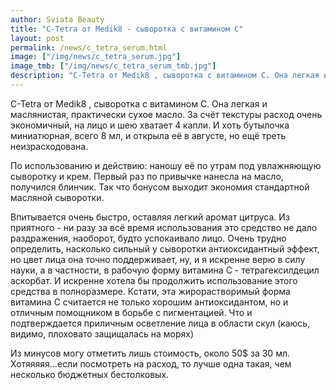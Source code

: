 ```yaml
---
author: Sviata Beauty
title: "C-Tetra от Medik8 - сыворотка с витамином С"
layout: post
permalink: /news/c_tetra_serum.html
image: ["/img/news/c_tetra_serum.jpg"]
image_tmb: ["/img/news/c_tetra_serum_tmb.jpg"]
description: "C-Tetra от Medik8 , сыворотка с витамином С. Она легкая и маслянистая, практически сухое масло. За счёт текстуры расход очень экономичный, на лицо и шею хватает 4 капли."
---
```

C-Tetra от Medik8 , сыворотка с витамином С. Она легкая и маслянистая, практически сухое масло. За счёт текстуры расход очень экономичный, на лицо и шею хватает 4 капли. И хоть бутылочка миниатюрная, всего 8 мл, и открыла её в августе, но ещё треть неизрасходована.

По использованию и действию: наношу её по утрам под увлажняющую сыворотку и крем. Первый раз по привычке нанесла на масло, получился блинчик. Так что бонусом выходит экономия стандартной масляной сыворотки.

Впитывается очень быстро, оставляя легкий аромат цитруса. Из приятного - ни разу за всё время использования это средство не дало раздражения, наоборот, будто успокаивало лицо. Очень трудно определить, насколько сильный у сыворотки антиоксидантный эффект, но цвет лица она точно поддерживает, ну, и я искренне верю в силу науки, а в частности, в рабочую форму витамина С - тетрагексилдецил аскорбат. И искренне хотела бы продолжить использование этого средства в полноразмере.
Кстати, эта жирорастворимый форма витамина С считается не только хорошим антиоксидантом, но и отличным помощником в борьбе с пигментацией. Что и подтверждается приличным осветление лица в области скул (каюсь, видимо, плоховато защищалась на морях)

Из минусов могу отметить лишь стоимость, около 50$ за 30 мл. Хотяяяяя…если посмотреть на расход, то лучше одна такая, чем несколько бюджетных бестолковых.